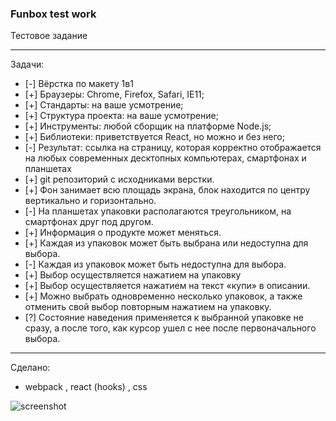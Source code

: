 ### Funbox test work

Тестовое задание
***
Задачи:
* [-] Вёрстка по макету 1в1
* [+] Браузеры: Chrome, Firefox, Safari, IE11;
* [+] Стандарты: на ваше усмотрение;
* [+] Структура проекта: на ваше усмотрение;
* [+] Инструменты: любой сборщик на платформе Node.js;
* [+] Библиотеки: приветствуется React, но можно и без него;
* [-] Результат: ссылка на страницу, которая корректно отображается на любых
современных десктопных компьютерах, смартфонах и планшетах
* [+] git репозиторий с исходниками верстки. 
* [+] Фон занимает всю площадь экрана, блок находится по центру вертикально и
горизонтально.
* [-] На планшетах упаковки располагаются треугольником, на смартфонах друг под
другом.
* [+] Информация о продукте может меняться.
* [+] Каждая из упаковок может быть выбрана или недоступна для выбора.
* [-] Каждая из упаковок может быть недоступна для выбора. 
* [+] Выбор осуществляется нажатием на упаковку 
* [+] Выбор осуществляется нажатием на текст «купи» в описании.
* [+] Можно выбрать одновременно несколько упаковок, а также отменить свой выбор повторным нажатием на упаковку.
* [?] Состояние наведения применяется к выбранной упаковке не сразу, а после того, как курсор ушел с нее после первоначального выбора.
*** 
Сделано:
* webpack , react (hooks) , css

![screenshot](https://i.ibb.co/k85zFxr/cats.png)